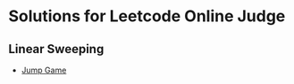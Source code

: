 # Solutions for Leetcode Online Judge

## Linear Sweeping

* [Jump Game](https://github.com/timoncui/LeetCode/blob/master/Jump_Game.cpp)
